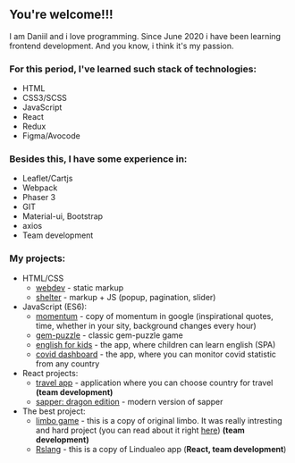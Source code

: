 ## You're welcome!!!
I am Daniil and i love programming. Since June 2020 i have been learning frontend development. And you know, i think it's my passion.

### For this period, I've learned such stack of technologies:
* HTML
* CSS3/SCSS
* JavaScript
* React
* Redux
* Figma/Avocode

### Besides this, I have some experience in:
* Leaflet/Cartjs
* Webpack
* Phaser 3 
* GIT
* Material-ui, Bootstrap
* axios
* Team development

### My projects:
* HTML/CSS
  * [webdev](https://rolling-scopes-school.github.io/dansitnikov-JS2020Q3/webdev/) - static markup
  * [shelter](https://rolling-scopes-school.github.io/dansitnikov-JS2020Q3/shelter/pages/main/) - markup + JS (popup, pagination, slider)
* JavaScript (ES6):
  * [momentum](https://rolling-scopes-school.github.io/dansitnikov-JS2020Q3/momentum/dist/) - copy of momentum in google (inspirational quotes, time, whether in your sity, background changes every hour)
  * [gem-puzzle](https://rolling-scopes-school.github.io/dansitnikov-JS2020Q3/the-gem-puzzle/dist/) - classic gem-puzzle game
  * [english for kids](https://rolling-scopes-school.github.io/dansitnikov-JS2020Q3/english-for-kids/dist/#page0) - the app, where children can learn english (SPA)
  * [covid dashboard](https://rolling-scopes-school.github.io/dansitnikov-JS2020Q3/covid-dashboard/dist/) - the app, where you can monitor covid statistic from any country
* React projects:
  * [travel app](https://team-110-travel-app-react-rs-school.netlify.app/) - application where you can choose country for travel **(team development)**
  * [sapper: dragon edition](https://dansitnikov-react-game-sapper.netlify.app/aboutGame) - modern version of sapper
* The best project:
  * [limbo game](https://longlegsjourney.netlify.app/) - this is a copy of original limbo. It was really intresting and hard project (you can read about it right [here](https://dazik.medium.com/rs-school-%D0%BE%D1%82-%D1%87%D0%B0%D0%B9%D0%BD%D0%B8%D0%BA%D0%B0-%D0%B4%D0%BE-%D0%B4%D0%B6%D1%83%D0%BD%D0%B0-%D0%B7%D0%B0-%D0%BF%D0%BE%D0%BB%D0%B3%D0%BE%D0%B4%D0%B0-48b045378e0c)) **(team development)**
  * [Rslang](https://rs-lang-team-110.netlify.app/) - this is a copy of Lindualeo app (**React, team development**)
